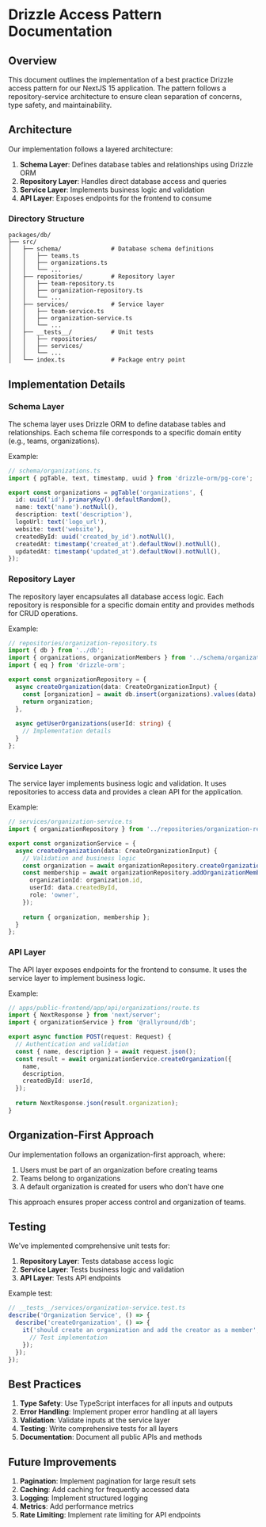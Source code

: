 # Drizzle Access Pattern Documentation

## Overview

This document outlines the implementation of a best practice Drizzle access pattern for our NextJS 15 application. The pattern follows a repository-service architecture to ensure clean separation of concerns, type safety, and maintainability.

## Architecture

Our implementation follows a layered architecture:

1. **Schema Layer**: Defines database tables and relationships using Drizzle ORM
2. **Repository Layer**: Handles direct database access and queries
3. **Service Layer**: Implements business logic and validation
4. **API Layer**: Exposes endpoints for the frontend to consume

### Directory Structure

```
packages/db/
├── src/
│   ├── schema/              # Database schema definitions
│   │   ├── teams.ts
│   │   ├── organizations.ts
│   │   └── ...
│   ├── repositories/        # Repository layer
│   │   ├── team-repository.ts
│   │   ├── organization-repository.ts
│   │   └── ...
│   ├── services/            # Service layer
│   │   ├── team-service.ts
│   │   ├── organization-service.ts
│   │   └── ...
│   ├── __tests__/           # Unit tests
│   │   ├── repositories/
│   │   ├── services/
│   │   └── ...
│   └── index.ts             # Package entry point
```

## Implementation Details

### Schema Layer

The schema layer uses Drizzle ORM to define database tables and relationships. Each schema file corresponds to a specific domain entity (e.g., teams, organizations).

Example:
```typescript
// schema/organizations.ts
import { pgTable, text, timestamp, uuid } from 'drizzle-orm/pg-core';

export const organizations = pgTable('organizations', {
  id: uuid('id').primaryKey().defaultRandom(),
  name: text('name').notNull(),
  description: text('description'),
  logoUrl: text('logo_url'),
  website: text('website'),
  createdById: uuid('created_by_id').notNull(),
  createdAt: timestamp('created_at').defaultNow().notNull(),
  updatedAt: timestamp('updated_at').defaultNow().notNull(),
});
```

### Repository Layer

The repository layer encapsulates all database access logic. Each repository is responsible for a specific domain entity and provides methods for CRUD operations.

Example:
```typescript
// repositories/organization-repository.ts
import { db } from '../db';
import { organizations, organizationMembers } from '../schema/organizations';
import { eq } from 'drizzle-orm';

export const organizationRepository = {
  async createOrganization(data: CreateOrganizationInput) {
    const [organization] = await db.insert(organizations).values(data).returning();
    return organization;
  },
  
  async getUserOrganizations(userId: string) {
    // Implementation details
  }
};
```

### Service Layer

The service layer implements business logic and validation. It uses repositories to access data and provides a clean API for the application.

Example:
```typescript
// services/organization-service.ts
import { organizationRepository } from '../repositories/organization-repository';

export const organizationService = {
  async createOrganization(data: CreateOrganizationInput) {
    // Validation and business logic
    const organization = await organizationRepository.createOrganization(data);
    const membership = await organizationRepository.addOrganizationMember({
      organizationId: organization.id,
      userId: data.createdById,
      role: 'owner',
    });
    
    return { organization, membership };
  }
};
```

### API Layer

The API layer exposes endpoints for the frontend to consume. It uses the service layer to implement business logic.

Example:
```typescript
// apps/public-frontend/app/api/organizations/route.ts
import { NextResponse } from 'next/server';
import { organizationService } from '@rallyround/db';

export async function POST(request: Request) {
  // Authentication and validation
  const { name, description } = await request.json();
  const result = await organizationService.createOrganization({
    name,
    description,
    createdById: userId,
  });
  
  return NextResponse.json(result.organization);
}
```

## Organization-First Approach

Our implementation follows an organization-first approach, where:

1. Users must be part of an organization before creating teams
2. Teams belong to organizations
3. A default organization is created for users who don't have one

This approach ensures proper access control and organization of teams.

## Testing

We've implemented comprehensive unit tests for:

1. **Repository Layer**: Tests database access logic
2. **Service Layer**: Tests business logic and validation
3. **API Layer**: Tests API endpoints

Example test:
```typescript
// __tests__/services/organization-service.test.ts
describe('Organization Service', () => {
  describe('createOrganization', () => {
    it('should create an organization and add the creator as a member', async () => {
      // Test implementation
    });
  });
});
```

## Best Practices

1. **Type Safety**: Use TypeScript interfaces for all inputs and outputs
2. **Error Handling**: Implement proper error handling at all layers
3. **Validation**: Validate inputs at the service layer
4. **Testing**: Write comprehensive tests for all layers
5. **Documentation**: Document all public APIs and methods

## Future Improvements

1. **Pagination**: Implement pagination for large result sets
2. **Caching**: Add caching for frequently accessed data
3. **Logging**: Implement structured logging
4. **Metrics**: Add performance metrics
5. **Rate Limiting**: Implement rate limiting for API endpoints
